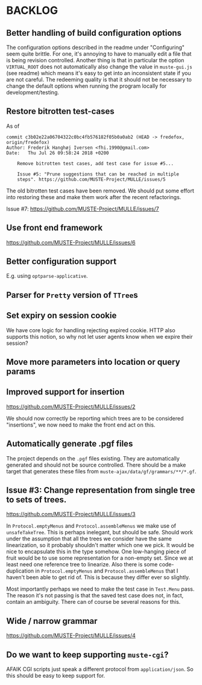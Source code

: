 BACKLOG
=======

Better handling of build configuration options
---

The configuration options described in the readme under "Configuring"
seem quite brittle.  For one, it's annoying to have to manually edit a
file that is being revision controlled.  Another thing is that in
particular the option `VIRTUAL_ROOT` does not automatically also
change the value in `muste-gui.js` (see readme) which means it's easy
to get into an inconsistent state if you are not careful.  The
redeeming quality is that it should not be necessary to change the
default options when running the program locally for
development/testing.

Restore bitrotten test-cases
---

As of

    commit c3b02e22a06704322c0bc4fb576182f05b0a0ab2 (HEAD -> fredefox, origin/fredefox)
    Author: Frederik Hanghøj Iversen <fhi.1990@gmail.com>
    Date:   Thu Jul 26 09:58:24 2018 +0200

        Remove bitrotten test cases, add test case for issue #5...

        Issue #5: "Prune suggestions that can be reached in multiple
        steps". https://github.com/MUSTE-Project/MULLE/issues/5

The old bitrotten test cases have been removed. We should put some
effort into restoring these and make them work after the recent
refactorings.

Issue #7: https://github.com/MUSTE-Project/MULLE/issues/7

Use front end framework
---

https://github.com/MUSTE-Project/MULLE/issues/6

Better configuration support
---

E.g. using `optparse-applicative`.

Parser for `Pretty` version of `TTree`s
---

Set expiry on session cookie
---

We have core logic for handling rejecting expired cookie.  HTTP also
supports this notion, so why not let user agents know when we expire
their session?

Move more parameters into location or query params
---

Improved support for insertion
----

https://github.com/MUSTE-Project/MULLE/issues/2

We should now correctly be reporting which trees are to be considered
"insertions", we now need to make the front end act on this.

Automatically generate .pgf files
---

The project depends on the `.pgf` files existing.  They are
automatically generated and should not be source controlled.  There
should be a make target that generates these files from
`muste-ajax/data/gf/grammars/**/*.gf`.

Issue #3: Change representation from single tree to sets of trees.
---

https://github.com/MUSTE-Project/MULLE/issues/3

In `Protocol.emptyMenus` and `Protocol.assembleMenus` we make use of
`unsafeTakeTree`.  This is perhaps inelegant, but should be safe.
Should work under the assumption that all the trees we consider have
the same linearization, so it probably shouldn't matter which one we
pick.  It would be nice to encapsulate this in the type somehow.  One
low-hanging piece of fruit would be to use some representation for a
non-empty set. Since we at least need one reference tree to linearize.
Also there is some code-duplication in `Protocol.emptyMenus` and
`Protocol.assembleMenus` that I haven't been able to get rid of.  This
is because they differ ever so slightly.

Most importantly perhaps we need to make the test case in `Test.Menu`
pass.  The reason it's not passing is that the saved test case does
not, in fact, contain an ambiguity.  There can of course be several
reasons for this.

Wide / narrow grammar
---

https://github.com/MUSTE-Project/MULLE/issues/4

Do we want to keep supporting `muste-cgi`?
---

AFAIK CGI scripts just speak a different protocol from
`application/json`.  So this should be easy to keep support for.
